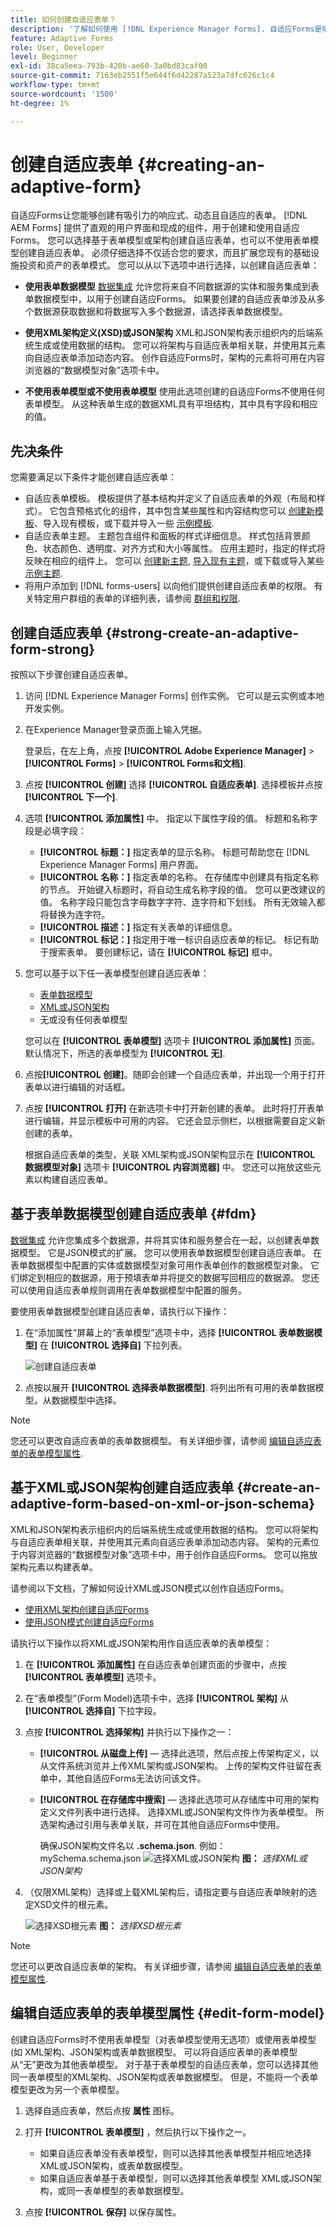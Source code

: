 ```yaml
---
title: 如何创建自适应表单？
description: '了解如何使用 [!DNL Experience Manager Forms]. 自适应Forms是响应式HTML5表单，可简化信息收集和处理。 深入了解如何基于表单数据模型和XML或JSON架构创建自适应表单。 '
feature: Adaptive Forms
role: User, Developer
level: Beginner
exl-id: 38ca5eea-793b-420b-ae60-3a0bd83caf00
source-git-commit: 7163eb2551f5e644f6d42287a523a7dfc626c1c4
workflow-type: tm+mt
source-wordcount: '1500'
ht-degree: 1%

---
```


# 创建自适应表单 {#creating-an-adaptive-form}

自适应Forms让您能够创建有吸引力的响应式、动态且自适应的表单。 [!DNL AEM Forms] 提供了直观的用户界面和现成的组件，用于创建和使用自适应Forms。 您可以选择基于表单模型或架构创建自适应表单，也可以不使用表单模型创建自适应表单。 必须仔细选择不仅适合您的要求，而且扩展您现有的基础设施投资和资产的表单模式。 您可以从以下选项中进行选择，以创建自适应表单：

* **使用表单数据模型**
   [数据集成](data-integration.md) 允许您将来自不同数据源的实体和服务集成到表单数据模型中，以用于创建自适应Forms。 如果要创建的自适应表单涉及从多个数据源获取数据和将数据写入多个数据源，请选择表单数据模型。

   <!--  * **Using an XDP Form Template**
   It is an ideal form model if you have investments in XFA-based or XDP forms. It provides a direct way to convert your XFA-based forms into Adaptive Forms. Any existing XFA rules are retained in the associated Adaptive Forms. The resulting Adaptive Forms support XFA constructs, such as validations, events, properties, and patterns. -->

* **使用XML架构定义(XSD)或JSON架构**
XML和JSON架构表示组织内的后端系统生成或使用数据的结构。 您可以将架构与自适应表单相关联，并使用其元素向自适应表单添加动态内容。 创作自适应Forms时，架构的元素将可用在内容浏览器的“数据模型对象”选项卡中。

* **不使用表单模型或不使用表单模型**
使用此选项创建的自适应Forms不使用任何表单模型。 从这种表单生成的数据XML具有平坦结构，其中具有字段和相应的值。

## 先决条件

您需要满足以下条件才能创建自适应表单：

* 自适应表单模板。 模板提供了基本结构并定义了自适应表单的外观（布局和样式）。 它包含预格式化的组件，其中包含某些属性和内容结构您可以 [创建新模板](template-editor.md)、导入现有模板，或下载并导入一些 [示例模板](https://documentcloud.adobe.com/link/track?uri=urn:aaid:scds:US:3f89abe1-0ece-492a-b5af-57c73badad52).
* 自适应表单主题。 主题包含组件和面板的样式详细信息。 样式包括背景颜色、状态颜色、透明度、对齐方式和大小等属性。 应用主题时，指定的样式将反映在相应的组件上。 您可以 [创建新主题](themes.md), [导入现有主题](import-export-forms-templates.md#uploading-a-theme)，或下载或导入某些 [示例主题](https://documentcloud.adobe.com/link/track?uri=urn:aaid:scds:US:2779f80e-16ba-4cd1-a96f-8e2b53f3be25).
* 将用户添加到 [!DNL forms-users] 以向他们提供创建自适应表单的权限。 有关特定用户群组的表单的详细列表，请参阅 [群组和权限](forms-groups-privileges-tasks.md).

## 创建自适应表单 {#strong-create-an-adaptive-form-strong}

按照以下步骤创建自适应表单。

1. 访问 [!DNL Experience Manager Forms] 创作实例。 它可以是云实例或本地开发实例。

1. 在Experience Manager登录页面上输入凭据。

   登录后，在左上角，点按 **[!UICONTROL Adobe Experience Manager]** > **[!UICONTROL Forms]** > **[!UICONTROL Forms和文档]**.

1. 点按 **[!UICONTROL 创建]** 选择 **[!UICONTROL 自适应表单]**. 选择模板并点按 **[!UICONTROL 下一个]**.
1. 选项 **[!UICONTROL 添加属性]** 中。 指定以下属性字段的值。 标题和名称字段是必填字段：

   * **[!UICONTROL 标题：]** 指定表单的显示名称。 标题可帮助您在 [!DNL Experience Manager Forms] 用户界面。
   * **[!UICONTROL 名称：]** 指定表单的名称。 在存储库中创建具有指定名称的节点。 开始键入标题时，将自动生成名称字段的值。 您可以更改建议的值。 名称字段只能包含字母数字字符、连字符和下划线。 所有无效输入都将替换为连字符。
   * **[!UICONTROL 描述：]** 指定有关表单的详细信息。
   * **[!UICONTROL 标记：]** 指定用于唯一标识自适应表单的标记。 标记有助于搜索表单。 要创建标记，请在 **[!UICONTROL 标记]** 框中。

1. 您可以基于以下任一表单模型创建自适应表单：

   * [表单数据模型](#fdm)

   <!--* [XFA form template](#create-an-adaptive-form-based-on-an-xfa-form-template)-->
   * [XML或JSON架构](#create-an-adaptive-form-based-on-xml-or-json-schema)
   * 无或没有任何表单模型

   您可以在 **[!UICONTROL 表单模型]** 选项卡 **[!UICONTROL 添加属性]** 页面。 默认情况下，所选的表单模型为 **[!UICONTROL 无]**.

1. 点按&#x200B;**[!UICONTROL 创建]**。随即会创建一个自适应表单，并出现一个用于打开表单以进行编辑的对话框。

1. 点按 **[!UICONTROL 打开]** 在新选项卡中打开新创建的表单。 此时将打开表单进行编辑，并显示模板中可用的内容。 它还会显示侧栏，以根据需要自定义新创建的表单。

   根据自适应表单的类型，关联 <!--XFA form template, -->XML架构或JSON架构显示在 **[!UICONTROL 数据模型对象]** 选项卡 **[!UICONTROL 内容浏览器]** 中。 您还可以拖放这些元素以构建自适应表单。

## 基于表单数据模型创建自适应表单 {#fdm}

[数据集成](data-integration.md) 允许您集成多个数据源，并将其实体和服务整合在一起，以创建表单数据模型。 它是JSON模式的扩展。 您可以使用表单数据模型创建自适应表单。 在表单数据模型中配置的实体或数据模型对象可用作表单创作的数据模型对象。 它们绑定到相应的数据源，用于预填表单并将提交的数据写回相应的数据源。 您还可以使用自适应表单规则调用在表单数据模型中配置的服务。

要使用表单数据模型创建自适应表单，请执行以下操作：

1. 在“添加属性”屏幕上的“表单模型”选项卡中，选择 **[!UICONTROL 表单数据模型]** 在 **[!UICONTROL 选择自]** 下拉列表。

   ![创建自适应表单](assets/create-af-1-1.png)

1. 点按以展开 **[!UICONTROL 选择表单数据模型]**. 将列出所有可用的表单数据模型。从数据模型中选择。

>[!NOTE]
>
>您还可以更改自适应表单的表单数据模型。 有关详细步骤，请参阅 [编辑自适应表单的表单模型属性](#edit-form-model).

## 基于XML或JSON架构创建自适应表单 {#create-an-adaptive-form-based-on-xml-or-json-schema}

XML和JSON架构表示组织内的后端系统生成或使用数据的结构。 您可以将架构与自适应表单相关联，并使用其元素向自适应表单添加动态内容。 架构的元素位于内容浏览器的“数据模型对象”选项卡中，用于创作自适应Forms。 您可以拖放架构元素以构建表单。

请参阅以下文档，了解如何设计XML或JSON模式以创作自适应Forms。

* [使用XML架构创建自适应Forms](adaptive-form-xml-schema-form-model.md)
* [使用JSON模式创建自适应Forms](adaptive-form-json-schema-form-model.md)

请执行以下操作以将XML或JSON架构用作自适应表单的表单模型：

1. 在 **[!UICONTROL 添加属性]** 在自适应表单创建页面的步骤中，点按 **[!UICONTROL 表单模型]** 选项卡。
1. 在“表单模型”(Form Model)选项卡中，选择 **[!UICONTROL 架构]** 从 **[!UICONTROL 选择自]** 下拉字段。

1. 点按 **[!UICONTROL 选择架构]** 并执行以下操作之一：

   * **[!UICONTROL 从磁盘上传]**  — 选择此选项，然后点按上传架构定义，以从文件系统浏览并上传XML架构或JSON架构。 上传的架构文件驻留在表单中，其他自适应Forms无法访问该文件。
   * **[!UICONTROL 在存储库中搜索]**  — 选择此选项可从存储库中可用的架构定义文件列表中进行选择。 选择XML或JSON架构文件作为表单模型。 所选架构通过引用与表单关联，并可在其他自适应Forms中使用。

      确保JSON架构文件名以 **.schema.json**. 例如：mySchema.schema.json
   ![选择XML或JSON架构](assets/upload-schema.png)
   **图：** *选择XML或JSON架构*

1. （仅限XML架构）选择或上载XML架构后，请指定要与自适应表单映射的选定XSD文件的根元素。

   ![选择XSD根元素](assets/xsd-root-element.png)
   **图：** *选择XSD根元素*

>[!NOTE]
>
>您还可以更改自适应表单的架构。 有关详细步骤，请参阅 [编辑自适应表单的表单模型属性](#edit-form-model).

## 编辑自适应表单的表单模型属性 {#edit-form-model}

创建自适应Forms时不使用表单模型（对表单模型使用无选项）或使用表单模型(如 <!-- form template, --> XML架构、JSON架构或表单数据模型。 可以将自适应表单的表单模型从“无”更改为其他表单模型。 对于基于表单模型的自适应表单，您可以选择其他 <!-- form template,--> 同一表单模型的XML架构、JSON架构或表单数据模型。 但是，不能将一个表单模型更改为另一个表单模型。

1. 选择自适应表单，然后点按 **属性** 图标。
1. 打开 **[!UICONTROL 表单模型]** ，然后执行以下操作之一。

   * 如果自适应表单没有表单模型，则可以选择其他表单模型并相应地选择 <!-- a form template, --> XML或JSON架构，或表单数据模型。
   * 如果自适应表单基于表单模型，则可以选择其他表单模型 <!-- form template, --> XML或JSON架构，或同一表单模型的表单数据模型。

1. 点按 **[!UICONTROL 保存]** 以保存属性。
